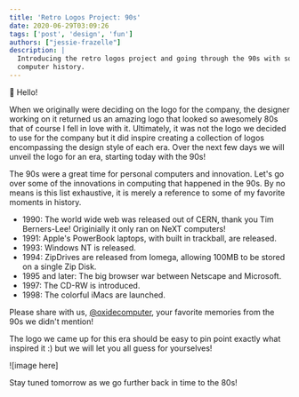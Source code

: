 ```yaml
---
title: 'Retro Logos Project: 90s'
date: 2020-06-29T03:09:26
tags: ['post', 'design', 'fun']
authors: ["jessie-frazelle"]
description: |
  Introducing the retro logos project and going through the 90s with some fun
  computer history.
---
```


👋 Hello!

When we originally were deciding on the logo for the company, the designer
working on it returned us an amazing logo that looked so awesomely 80s that of
course I fell in love with it. Ultimately, it was not the logo we decided to use
for the company but it did inspire creating a collection of logos encompassing
the design style of each era. Over the next few days we will unveil the logo 
for an era, starting today with the 90s! 

The 90s were a great time for personal computers and innovation. Let's go over
some of the innovations in computing that happened in the 90s. By no means is
this list exhaustive, it is merely a reference to some of my favorite moments in
history. 

- 1990: The world wide web was released out of CERN, thank you Tim Berners-Lee!
    Originially it only ran on NeXT computers!
- 1991: Apple's PowerBook laptops, with built in trackball, are released.
- 1993: Windows NT is released.
-  1994: ZipDrives are released from Iomega, allowing 100MB to be stored on
    a single Zip Disk.
- 1995 and later: The big browser war between Netscape and Microsoft.
- 1997: The CD-RW is introduced.
- 1998: The colorful iMacs are launched.

Please share with us, [@oxidecomputer](https://twitter.com/oxidecomputer),
your favorite memories from the 90s we didn't mention!

The logo we came up for this era should be easy to pin point exactly what
inspired it :) but we will let you all guess for yourselves!

![image here]

Stay tuned tomorrow as we go further back in time to the 80s!
